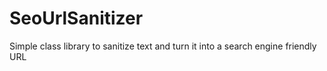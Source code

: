 # SeoUrlSanitizer
Simple class library to sanitize text and turn it into a search engine friendly URL
